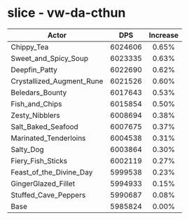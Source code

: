 # slice - vw-da-cthun
| Actor | DPS | Increase |
|---|:---:|:---:|
|Chippy_Tea|6024606|0.65%|
|Sweet_and_Spicy_Soup|6023335|0.63%|
|Deepfin_Patty|6022690|0.62%|
|Crystallized_Augment_Rune|6021526|0.60%|
|Beledars_Bounty|6017643|0.53%|
|Fish_and_Chips|6015854|0.50%|
|Zesty_Nibblers|6008694|0.38%|
|Salt_Baked_Seafood|6007675|0.37%|
|Marinated_Tenderloins|6004538|0.31%|
|Salty_Dog|6003864|0.30%|
|Fiery_Fish_Sticks|6002119|0.27%|
|Feast_of_the_Divine_Day|5999538|0.23%|
|GingerGlazed_Fillet|5994933|0.15%|
|Stuffed_Cave_Peppers|5990687|0.08%|
|Base|5985824|0.00%|
